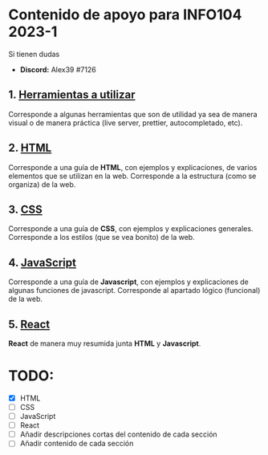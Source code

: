# Contenido de apoyo para INFO104 2023-1
Si tienen dudas
- **Discord:** Alex39 #7126

## 1. [Herramientas a utilizar](./Herramientas)

Corresponde a algunas herramientas que son de utilidad ya sea de manera visual o de manera práctica (live server, prettier, autocompletado, etc).

## 2. [HTML](./html)

Corresponde a una guía de **HTML**, con ejemplos y explicaciones, de varios elementos que se utilizan en la web. Corresponde a la estructura (como se organiza) de la web.

## 3. [CSS](./css)

Corresponde a una guía de **CSS**, con ejemplos y explicaciones generales. Corresponde a los estilos (que se vea bonito) de la web.

## 4. [JavaScript](./javascript)

Corresponde a una guía de **Javascript**, con ejemplos y explicaciones de algunas funciones de javascript. Corresponde al apartado lógico (funcional) de la web.

## 5. [React](./react)

**React** de manera muy resumida junta **HTML** y **Javascript**. 

# TODO:

- [x] HTML
- [ ] CSS
- [ ] JavaScript
- [ ] React
- [ ] Añadir descripciones cortas del contenido de cada sección
- [ ] Añadir contenido de cada sección
